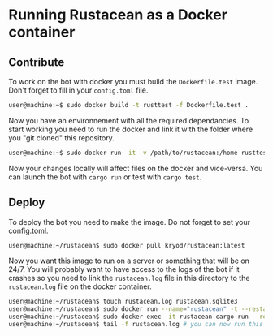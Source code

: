 # Running Rustacean as a Docker container


## Contribute

To work on the bot with docker you must build the `Dockerfile.test` image. Don't forget to fill in your `config.toml` file.

```sh
user@machine:~$ sudo docker build -t rusttest -f Dockerfile.test .
```

Now you have an environnement with all the required dependancies. To start working you need to run the docker and link it with the folder where you "git cloned" this repository.

```sh
user@machine:~$ sudo docker run -it -v /path/to/rustacean:/home rusttest
```

Now your changes locally will affect files on the docker and vice-versa. You can launch the bot with `cargo run` or test with `cargo test`. 

## Deploy

To deploy the bot you need to make the image. Do not forget to set your config.toml.
```sh
user@machine:~/rustacean$ sudo docker pull kryod/rustacean:latest
```

Now you want this image to run on a server or something that will be on 24/7. You will probably want to have access to the logs of the bot if it crashes so you need to link the `rustacean.log` file in this directory to the `rustacean.log` file on the docker container.
```sh
user@machine:~/rustacean$ touch rustacean.log rustacean.sqlite3
user@machine:~/rustacean$ sudo docker run --name="rustacean" -t --restart="always" -d -v "$(pwd)/rustacean.log":/home/rustacean.log -v "$(pwd)/rustacean.sqlite3":/home/rustacean.sqlite3 -v "$(pwd)/config.toml":/home/config.toml kryod/rustacean:latest
user@machine:~/rustacean$ sudo docker exec -it rustacean cargo run --release update-db
user@machine:~/rustacean$ tail -f rustacean.log # you can now run this to monitor the bot
```
